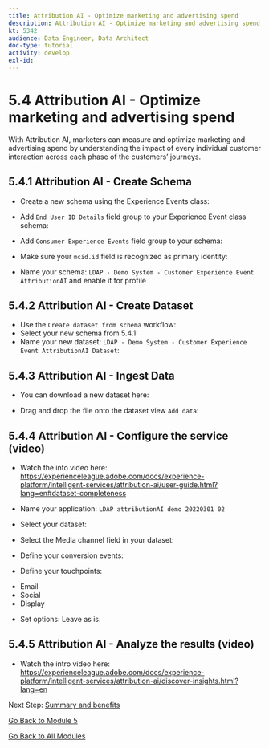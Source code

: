 ```yaml
---
title: Attribution AI - Optimize marketing and advertising spend
description: Attribution AI - Optimize marketing and advertising spend
kt: 5342
audience: Data Engineer, Data Architect
doc-type: tutorial
activity: develop
exl-id: 
---
```

# 5.4 Attribution AI - Optimize marketing and advertising spend

With Attribution AI, marketers can measure and optimize marketing and advertising spend by understanding the impact of every individual customer interaction across each phase of the customers’ journeys.

## 5.4.1 Attribution AI - Create Schema

* Create a new schema using the Experience Events class:

* Add `End User ID Details` field group to your Experience Event class schema:

* Add `Consumer Experience Events` field group to your schema:

* Make sure your `mcid.id` field is recognized as primary identity:

* Name your schema: `LDAP - Demo System - Customer Experience Event AttributionAI` and enable it for profile

## 5.4.2 Attribution AI - Create Dataset

* Use the `Create dataset from schema` workflow:
* Select your new schema from 5.4.1:
* Name your new dataset: `LDAP - Demo System - Customer Experience Event AttributionAI Dataset`:

## 5.4.3 Attribution AI - Ingest Data

* You can download a new dataset here: 

* Drag and drop the file onto the dataset view `Add data`:

## 5.4.4 Attribution AI - Configure the service (video)

* Watch the into video here: https://experienceleague.adobe.com/docs/experience-platform/intelligent-services/attribution-ai/user-guide.html?lang=en#dataset-completeness 

* Name your application: `LDAP attributionAI demo 20220301 02`

* Select your dataset:

* Select the Media channel field in your dataset:

* Define your conversion events:

* Define your touchpoints:
- Email
- Social
- Display

* Set options: Leave as is.

## 5.4.5 Attribution AI - Analyze the results (video)

* Watch the intro video here: https://experienceleague.adobe.com/docs/experience-platform/intelligent-services/attribution-ai/discover-insights.html?lang=en


Next Step: [Summary and benefits](./summary.md)

[Go Back to Module 5](./intelligent-services.md)

[Go Back to All Modules](./../../overview.md)

